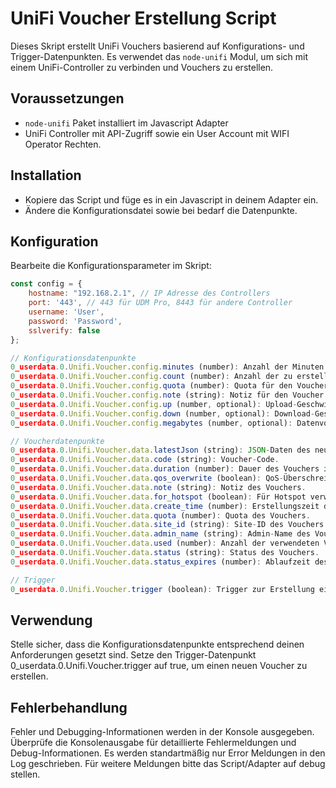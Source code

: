# UniFi Voucher Erstellung Script

Dieses Skript erstellt UniFi Vouchers basierend auf Konfigurations- und Trigger-Datenpunkten. Es verwendet das `node-unifi` Modul, um sich mit einem UniFi-Controller zu verbinden und Vouchers zu erstellen.

## Voraussetzungen

- `node-unifi` Paket installiert im Javascript Adapter
- UniFi Controller mit API-Zugriff sowie ein User Account mit WIFI Operator Rechten.

## Installation

- Kopiere das Script und füge es in ein Javascript in deinem Adapter ein.
- Ändere die Konfigurationsdatei sowie bei bedarf die Datenpunkte.

## Konfiguration

Bearbeite die Konfigurationsparameter im Skript:

```javascript
const config = {
    hostname: "192.168.2.1", // IP Adresse des Controllers
    port: '443', // 443 für UDM Pro, 8443 für andere Controller
    username: 'User',
    password: 'Password',
    sslverify: false
};

// Konfigurationsdatenpunkte
0_userdata.0.Unifi.Voucher.config.minutes (number): Anzahl der Minuten für den Voucher.
0_userdata.0.Unifi.Voucher.config.count (number): Anzahl der zu erstellenden Vouchers.
0_userdata.0.Unifi.Voucher.config.quota (number): Quota für den Voucher.
0_userdata.0.Unifi.Voucher.config.note (string): Notiz für den Voucher.
0_userdata.0.Unifi.Voucher.config.up (number, optional): Upload-Geschwindigkeit in kbps.
0_userdata.0.Unifi.Voucher.config.down (number, optional): Download-Geschwindigkeit in kbps.
0_userdata.0.Unifi.Voucher.config.megabytes (number, optional): Datenvolumen in MB.

// Voucherdatenpunkte
0_userdata.0.Unifi.Voucher.data.latestJson (string): JSON-Daten des neuesten Vouchers.
0_userdata.0.Unifi.Voucher.data.code (string): Voucher-Code.
0_userdata.0.Unifi.Voucher.data.duration (number): Dauer des Vouchers in Minuten.
0_userdata.0.Unifi.Voucher.data.qos_overwrite (boolean): QoS-Überschreibung.
0_userdata.0.Unifi.Voucher.data.note (string): Notiz des Vouchers.
0_userdata.0.Unifi.Voucher.data.for_hotspot (boolean): Für Hotspot verwendet.
0_userdata.0.Unifi.Voucher.data.create_time (number): Erstellungszeit des Vouchers.
0_userdata.0.Unifi.Voucher.data.quota (number): Quota des Vouchers.
0_userdata.0.Unifi.Voucher.data.site_id (string): Site-ID des Vouchers.
0_userdata.0.Unifi.Voucher.data.admin_name (string): Admin-Name des Vouchers.
0_userdata.0.Unifi.Voucher.data.used (number): Anzahl der verwendeten Vouchers.
0_userdata.0.Unifi.Voucher.data.status (string): Status des Vouchers.
0_userdata.0.Unifi.Voucher.data.status_expires (number): Ablaufzeit des Status.

// Trigger
0_userdata.0.Unifi.Voucher.trigger (boolean): Trigger zur Erstellung eines neuen Vouchers.

```

## Verwendung

Stelle sicher, dass die Konfigurationsdatenpunkte entsprechend deinen Anforderungen gesetzt sind.
Setze den Trigger-Datenpunkt 0_userdata.0.Unifi.Voucher.trigger auf true, um einen neuen Voucher zu erstellen.

## Fehlerbehandlung

Fehler und Debugging-Informationen werden in der Konsole ausgegeben. Überprüfe die Konsolenausgabe für detaillierte Fehlermeldungen und Debug-Informationen.
Es werden standartmäßig nur Error Meldungen in den Log geschrieben. Für weitere Meldungen bitte das Script/Adapter auf debug stellen.
